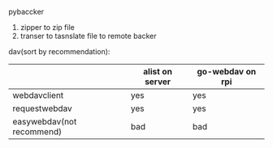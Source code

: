 pybaccker
1. zipper to zip file 
2. transer to tasnslate file to remote backer


dav(sort by recommendation):

||alist on server|go-webdav on rpi|
|-|-|-|
|webdavclient|yes|yes|
|requestwebdav|yes|yes|
|easywebdav(not recommend)|bad|bad|

